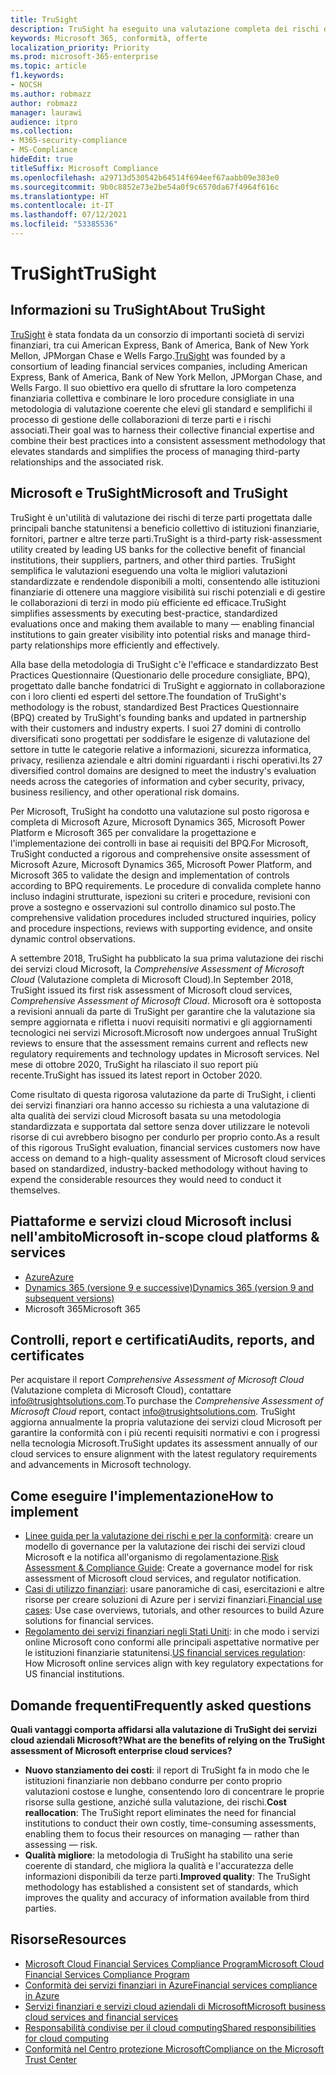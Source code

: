 ```yaml
---
title: TruSight
description: TruSight ha eseguito una valutazione completa dei rischi dei servizi cloud Microsoft progettata per soddisfare i rigorosi requisiti dei clienti dei servizi finanziari.
keywords: Microsoft 365, conformità, offerte
localization_priority: Priority
ms.prod: microsoft-365-enterprise
ms.topic: article
f1.keywords:
- NOCSH
ms.author: robmazz
author: robmazz
manager: laurawi
audience: itpro
ms.collection:
- M365-security-compliance
- MS-Compliance
hideEdit: true
titleSuffix: Microsoft Compliance
ms.openlocfilehash: a29713d530542b64514f694eef67aabb09e303e0
ms.sourcegitcommit: 9b0c8852e73e2be54a0f9c6570da67f4964f616c
ms.translationtype: HT
ms.contentlocale: it-IT
ms.lasthandoff: 07/12/2021
ms.locfileid: "53385536"
---
```

# <a name="trusight"></a><span data-ttu-id="f8fb1-104">TruSight</span><span class="sxs-lookup"><span data-stu-id="f8fb1-104">TruSight</span></span>

## <a name="about-trusight"></a><span data-ttu-id="f8fb1-105">Informazioni su TruSight</span><span class="sxs-lookup"><span data-stu-id="f8fb1-105">About TruSight</span></span>

<span data-ttu-id="f8fb1-106">[TruSight](https://trusightsolutions.com/) è stata fondata da un consorzio di importanti società di servizi finanziari, tra cui American Express, Bank of America, Bank of New York Mellon, JPMorgan Chase e Wells Fargo.</span><span class="sxs-lookup"><span data-stu-id="f8fb1-106">[TruSight](https://trusightsolutions.com/) was founded by a consortium of leading financial services companies, including American Express, Bank of America, Bank of New York Mellon, JPMorgan Chase, and Wells Fargo.</span></span> <span data-ttu-id="f8fb1-107">Il suo obiettivo era quello di sfruttare la loro competenza finanziaria collettiva e combinare le loro procedure consigliate in una metodologia di valutazione coerente che elevi gli standard e semplifichi il processo di gestione delle collaborazioni di terze parti e i rischi associati.</span><span class="sxs-lookup"><span data-stu-id="f8fb1-107">Their goal was to harness their collective financial expertise and combine their best practices into a consistent assessment methodology that elevates standards and simplifies the process of managing third-party relationships and the associated risk.</span></span>

## <a name="microsoft-and-trusight"></a><span data-ttu-id="f8fb1-108">Microsoft e TruSight</span><span class="sxs-lookup"><span data-stu-id="f8fb1-108">Microsoft and TruSight</span></span>

<span data-ttu-id="f8fb1-109">TruSight è un'utilità di valutazione dei rischi di terze parti progettata dalle principali banche statunitensi a beneficio collettivo di istituzioni finanziarie, fornitori, partner e altre terze parti.</span><span class="sxs-lookup"><span data-stu-id="f8fb1-109">TruSight is a third-party risk-assessment utility created by leading US banks for the collective benefit of financial institutions, their suppliers, partners, and other third parties.</span></span> <span data-ttu-id="f8fb1-110">TruSight semplifica le valutazioni eseguendo una volta le migliori valutazioni standardizzate e rendendole disponibili a molti, consentendo alle istituzioni finanziarie di ottenere una maggiore visibilità sui rischi potenziali e di gestire le collaborazioni di terzi in modo più efficiente ed efficace.</span><span class="sxs-lookup"><span data-stu-id="f8fb1-110">TruSight simplifies assessments by executing best-practice, standardized evaluations once and making them available to many — enabling financial institutions to gain greater visibility into potential risks and manage third-party relationships more efficiently and effectively.</span></span>

<span data-ttu-id="f8fb1-111">Alla base della metodologia di TruSight c'è l'efficace e standardizzato Best Practices Questionnaire (Questionario delle procedure consigliate, BPQ), progettato dalle banche fondatrici di TruSight e aggiornato in collaborazione con i loro clienti ed esperti del settore.</span><span class="sxs-lookup"><span data-stu-id="f8fb1-111">The foundation of TruSight's methodology is the robust, standardized Best Practices Questionnaire (BPQ) created by TruSight's founding banks and updated in partnership with their customers and industry experts.</span></span> <span data-ttu-id="f8fb1-112">I suoi 27 domini di controllo diversificati sono progettati per soddisfare le esigenze di valutazione del settore in tutte le categorie relative a informazioni, sicurezza informatica, privacy, resilienza aziendale e altri domini riguardanti i rischi operativi.</span><span class="sxs-lookup"><span data-stu-id="f8fb1-112">Its 27 diversified control domains are designed to meet the industry's evaluation needs across the categories of information and cyber security, privacy, business resiliency, and other operational risk domains.</span></span>

<span data-ttu-id="f8fb1-113">Per Microsoft, TruSight ha condotto una valutazione sul posto rigorosa e completa di Microsoft Azure, Microsoft Dynamics 365, Microsoft Power Platform e Microsoft 365 per convalidare la progettazione e l'implementazione dei controlli in base ai requisiti del BPQ.</span><span class="sxs-lookup"><span data-stu-id="f8fb1-113">For Microsoft, TruSight conducted a rigorous and comprehensive onsite assessment of Microsoft Azure, Microsoft Dynamics 365, Microsoft Power Platform, and Microsoft 365 to validate the design and implementation of controls according to BPQ requirements.</span></span> <span data-ttu-id="f8fb1-114">Le procedure di convalida complete hanno incluso indagini strutturate, ispezioni su criteri e procedure, revisioni con prove a sostegno e osservazioni sul controllo dinamico sul posto.</span><span class="sxs-lookup"><span data-stu-id="f8fb1-114">The comprehensive validation procedures included structured inquiries, policy and procedure inspections, reviews with supporting evidence, and onsite dynamic control observations.</span></span>

<span data-ttu-id="f8fb1-115">A settembre 2018, TruSight ha pubblicato la sua prima valutazione dei rischi dei servizi cloud Microsoft, la *Comprehensive Assessment of Microsoft Cloud* (Valutazione completa di Microsoft Cloud).</span><span class="sxs-lookup"><span data-stu-id="f8fb1-115">In September 2018, TruSight issued its first risk assessment of Microsoft cloud services, *Comprehensive Assessment of Microsoft Cloud*.</span></span> <span data-ttu-id="f8fb1-116">Microsoft ora è sottoposta a revisioni annuali da parte di TruSight per garantire che la valutazione sia sempre aggiornata e rifletta i nuovi requisiti normativi e gli aggiornamenti tecnologici nei servizi Microsoft.</span><span class="sxs-lookup"><span data-stu-id="f8fb1-116">Microsoft now undergoes annual TruSight reviews to ensure that the assessment remains current and reflects new regulatory requirements and technology updates in Microsoft services.</span></span> <span data-ttu-id="f8fb1-117">Nel mese di ottobre 2020, TruSight ha rilasciato il suo report più recente.</span><span class="sxs-lookup"><span data-stu-id="f8fb1-117">TruSight has issued its latest report in October 2020.</span></span>

<span data-ttu-id="f8fb1-118">Come risultato di questa rigorosa valutazione da parte di TruSight, i clienti dei servizi finanziari ora hanno accesso su richiesta a una valutazione di alta qualità dei servizi cloud Microsoft basata su una metodologia standardizzata e supportata dal settore senza dover utilizzare le notevoli risorse di cui avrebbero bisogno per condurlo per proprio conto.</span><span class="sxs-lookup"><span data-stu-id="f8fb1-118">As a result of this rigorous TruSight evaluation, financial services customers now have access on demand to a high-quality assessment of Microsoft cloud services based on standardized, industry-backed methodology without having to expend the considerable resources they would need to conduct it themselves.</span></span>

## <a name="microsoft-in-scope-cloud-platforms--services"></a><span data-ttu-id="f8fb1-119">Piattaforme e servizi cloud Microsoft inclusi nell'ambito</span><span class="sxs-lookup"><span data-stu-id="f8fb1-119">Microsoft in-scope cloud platforms & services</span></span>

- [<span data-ttu-id="f8fb1-120">Azure</span><span class="sxs-lookup"><span data-stu-id="f8fb1-120">Azure</span></span>](https://aka.ms/AzureCompliance)
- [<span data-ttu-id="f8fb1-121">Dynamics 365 (versione 9 e successive)</span><span class="sxs-lookup"><span data-stu-id="f8fb1-121">Dynamics 365 (version 9 and subsequent versions)</span></span>](https://aka.ms/d365-compliance-list)
- <span data-ttu-id="f8fb1-122">Microsoft 365</span><span class="sxs-lookup"><span data-stu-id="f8fb1-122">Microsoft 365</span></span>

## <a name="audits-reports-and-certificates"></a><span data-ttu-id="f8fb1-123">Controlli, report e certificati</span><span class="sxs-lookup"><span data-stu-id="f8fb1-123">Audits, reports, and certificates</span></span>

<span data-ttu-id="f8fb1-124">Per acquistare il report *Comprehensive Assessment of Microsoft Cloud* (Valutazione completa di Microsoft Cloud), contattare info@trusightsolutions.com.</span><span class="sxs-lookup"><span data-stu-id="f8fb1-124">To purchase the *Comprehensive Assessment of Microsoft Cloud* report, contact info@trusightsolutions.com.</span></span> <span data-ttu-id="f8fb1-125">TruSight aggiorna annualmente la propria valutazione dei servizi cloud Microsoft per garantire la conformità con i più recenti requisiti normativi e con i progressi nella tecnologia Microsoft.</span><span class="sxs-lookup"><span data-stu-id="f8fb1-125">TruSight updates its assessment annually of our cloud services to ensure alignment with the latest regulatory requirements and advancements in Microsoft technology.</span></span>

## <a name="how-to-implement"></a><span data-ttu-id="f8fb1-126">Come eseguire l'implementazione</span><span class="sxs-lookup"><span data-stu-id="f8fb1-126">How to implement</span></span>

- <span data-ttu-id="f8fb1-127">[Linee guida per la valutazione dei rischi e per la conformità](https://aka.ms/RiskGovernanceGuide): creare un modello di governance per la valutazione dei rischi dei servizi cloud Microsoft e la notifica all'organismo di regolamentazione.</span><span class="sxs-lookup"><span data-stu-id="f8fb1-127">[Risk Assessment & Compliance Guide](https://aka.ms/RiskGovernanceGuide): Create a governance model for risk assessment of Microsoft cloud services, and regulator notification.</span></span>
- <span data-ttu-id="f8fb1-128">[Casi di utilizzo finanziari](/azure/industry/financial/): usare panoramiche di casi, esercitazioni e altre risorse per creare soluzioni di Azure per i servizi finanziari.</span><span class="sxs-lookup"><span data-stu-id="f8fb1-128">[Financial use cases](/azure/industry/financial/): Use case overviews, tutorials, and other resources to build Azure solutions for financial services.</span></span>
- <span data-ttu-id="f8fb1-129">[Regolamento dei servizi finanziari negli Stati Uniti](https://aka.ms/FinServ-Guide-US): in che modo i servizi online Microsoft cono conformi alle principali aspettative normative per le istituzioni finanziarie statunitensi.</span><span class="sxs-lookup"><span data-stu-id="f8fb1-129">[US financial services regulation](https://aka.ms/FinServ-Guide-US): How Microsoft online services align with key regulatory expectations for US financial institutions.</span></span>

## <a name="frequently-asked-questions"></a><span data-ttu-id="f8fb1-130">Domande frequenti</span><span class="sxs-lookup"><span data-stu-id="f8fb1-130">Frequently asked questions</span></span>

<span data-ttu-id="f8fb1-131">**Quali vantaggi comporta affidarsi alla valutazione di TruSight dei servizi cloud aziendali Microsoft?**</span><span class="sxs-lookup"><span data-stu-id="f8fb1-131">**What are the benefits of relying on the TruSight assessment of Microsoft enterprise cloud services?**</span></span>

- <span data-ttu-id="f8fb1-132">**Nuovo stanziamento dei costi**: il report di TruSight fa in modo che le istituzioni finanziarie non debbano condurre per conto proprio valutazioni costose e lunghe, consentendo loro di concentrare le proprie risorse sulla gestione, anziché sulla valutazione, dei rischi.</span><span class="sxs-lookup"><span data-stu-id="f8fb1-132">**Cost reallocation**: The TruSight report eliminates the need for financial institutions to conduct their own costly, time-consuming assessments, enabling them to focus their resources on managing — rather than assessing — risk.</span></span>
- <span data-ttu-id="f8fb1-133">**Qualità migliore**: la metodologia di TruSight ha stabilito una serie coerente di standard, che migliora la qualità e l'accuratezza delle informazioni disponibili da terze parti.</span><span class="sxs-lookup"><span data-stu-id="f8fb1-133">**Improved quality**: The TruSight methodology has established a consistent set of standards, which improves the quality and accuracy of information available from third parties.</span></span>

## <a name="resources"></a><span data-ttu-id="f8fb1-134">Risorse</span><span class="sxs-lookup"><span data-stu-id="f8fb1-134">Resources</span></span>

- [<span data-ttu-id="f8fb1-135">Microsoft Cloud Financial Services Compliance Program</span><span class="sxs-lookup"><span data-stu-id="f8fb1-135">Microsoft Cloud Financial Services Compliance Program</span></span>](https://aka.ms/FSCP-Print)
- [<span data-ttu-id="f8fb1-136">Conformità dei servizi finanziari in Azure</span><span class="sxs-lookup"><span data-stu-id="f8fb1-136">Financial services compliance in Azure</span></span>](https://aka.ms/FinServ-Compliance-Azure)
- [<span data-ttu-id="f8fb1-137">Servizi finanziari e servizi cloud aziendali di Microsoft</span><span class="sxs-lookup"><span data-stu-id="f8fb1-137">Microsoft business cloud services and financial services</span></span>](https://aka.ms/FinServ-Compliance)
- [<span data-ttu-id="f8fb1-138">Responsabilità condivise per il cloud computing</span><span class="sxs-lookup"><span data-stu-id="f8fb1-138">Shared responsibilities for cloud computing</span></span>](https://aka.ms/sharedresponsibility)
- [<span data-ttu-id="f8fb1-139">Conformità nel Centro protezione Microsoft</span><span class="sxs-lookup"><span data-stu-id="f8fb1-139">Compliance on the Microsoft Trust Center</span></span>](https://www.microsoft.com/trust-center/compliance/compliance-overview)
